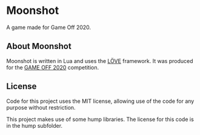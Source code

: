 # Moonshot

A game made for Game Off 2020.

## About Moonshot

Moonshot is written in Lua and uses the [LÖVE](https://love2d.org/) framework. It was produced for the [GAME OFF 2020](https://itch.io/jam/game-off-2020) competition.

## License

Code for this project uses the MIT license, allowing use of the code for any purpose without restriction.

This project makes use of some hump libraries. The license for this code is in the hump subfolder.
